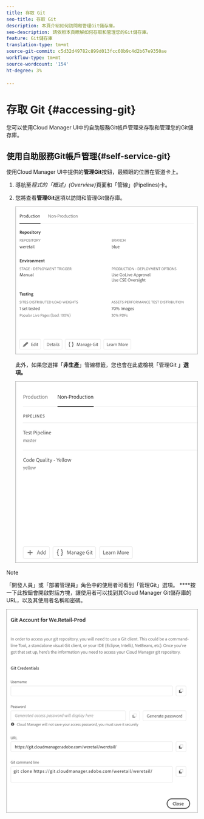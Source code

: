 ```yaml
---
title: 存取 Git
seo-title: 存取 Git
description: 本頁介紹如何訪問和管理Git儲存庫。
seo-description: 請依照本頁瞭解如何存取和管理您的Git儲存庫。
feature: Git儲存庫
translation-type: tm+mt
source-git-commit: c5d32d49782c899d013fcc60b9c4d2b67e9350ae
workflow-type: tm+mt
source-wordcount: '154'
ht-degree: 3%

---
```



# 存取 Git {#accessing-git}

您可以使用Cloud Manager UI中的自助服務Git帳戶管理來存取和管理您的Git儲存庫。

## 使用自助服務Git帳戶管理{#self-service-git}

使用Cloud Manager UI中提供的&#x200B;**管理Git**&#x200B;按鈕，最顯眼的位置在管道卡上。

1. 導航至&#x200B;*程式的「概述」(Overview)*&#x200B;頁面和「管線」(Pipelines)卡。

1. 您將查看&#x200B;**管理Git**&#x200B;選項以訪問和管理Git儲存庫。

   ![](assets/manage-git1.png)

   此外，如果您選擇「**非生產**」管線標籤，您也會在此處檢視「管理Git **」選項。**

   ![](assets/manage-git-new2.png)

>[!NOTE]
>
>「開發人員」或「部署管理員」角色中的使用者可看到「管理Git」選項。 ****&#x200B;按一下此按鈕會開啟對話方塊，讓使用者可以找到其Cloud Manager Git儲存庫的URL，以及其使用者名稱和密碼。

![](assets/manage-git3.png)



